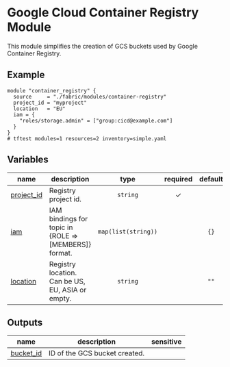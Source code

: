 # Google Cloud Container Registry Module

This module simplifies the creation of GCS buckets used by Google Container Registry.

## Example

```hcl
module "container_registry" {
  source     = "./fabric/modules/container-registry"
  project_id = "myproject"
  location   = "EU"
  iam = {
    "roles/storage.admin" = ["group:cicd@example.com"]
  }
}
# tftest modules=1 resources=2 inventory=simple.yaml
```
<!-- BEGIN TFDOC -->

## Variables

| name | description | type | required | default |
|---|---|:---:|:---:|:---:|
| [project_id](variables.tf#L29) | Registry project id. | <code>string</code> | ✓ |  |
| [iam](variables.tf#L17) | IAM bindings for topic in {ROLE => [MEMBERS]} format. | <code>map&#40;list&#40;string&#41;&#41;</code> |  | <code>&#123;&#125;</code> |
| [location](variables.tf#L23) | Registry location. Can be US, EU, ASIA or empty. | <code>string</code> |  | <code>&#34;&#34;</code> |

## Outputs

| name | description | sensitive |
|---|---|:---:|
| [bucket_id](outputs.tf#L17) | ID of the GCS bucket created. |  |

<!-- END TFDOC -->
